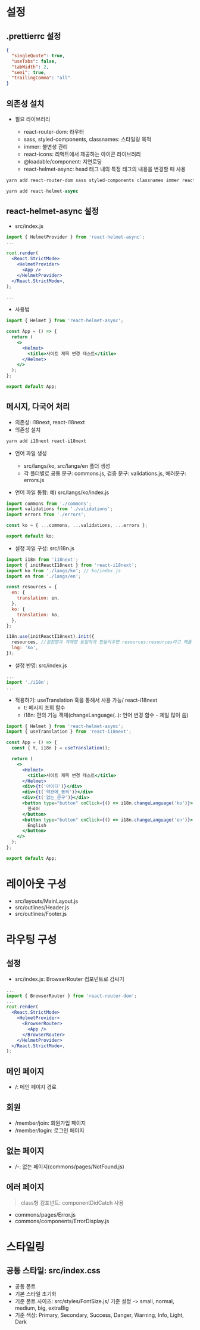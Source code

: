 # 설정

## .prettierrc 설정

```json
{
  "singleQuote": true,
  "useTabs": false,
  "tabWidth": 2,
  "semi": true,
  "trailingComma": "all"
}
```

## 의존성 설치

- 필요 라이브러리

  - react-router-dom: 라우터
  - sass, styled-components, classnames: 스타일링 목적
  - immer: 불변성 관리
  - react-icons: 리액트에서 제공하는 아이콘 라이브러리
  - @loadable/component: 지연로딩
  - react-helmet-async: head 태그 내의 특정 태그의 내용을 변경할 때 사용

```js
yarn add react-router-dom sass styled-components classnames immer react-icons @loadable/component

yarn add react-helmet-async
```

## react-helmet-async 설정

- src/index.js

```jsx
import { HelmetProvider } from 'react-helmet-async';
...

root.render(
  <React.StrictMode>
    <HelmetProvider>
      <App />
    </HelmetProvider>
  </React.StrictMode>,
);

...

```

- 사용법

```jsx
import { Helmet } from 'react-helmet-async';

const App = () => {
  return (
    <>
      <Helmet>
        <title>사이트 제목 변경 테스트</title>
      </Helmet>
    </>
  );
};

export default App;
```

## 메시지, 다국어 처리

- 의존성: i18next, react-i18next
- 의존성 설치

```js
yarn add i18next react-i18next
```

- 언어 파일 생성

  - src/langs/ko, src/langs/en 폴더 생성
  - 각 폴더별로 공통 문구: commons.js, 검증 문구: validations.js, 에러문구: errors.js

- 언어 파일 통합: 예) src/langs/ko/index.js

```javascript
import commons from './commons';
import validations from './validations';
import errors from './errors';

const ko = { ...commons, ...validations, ...errors };

export default ko;
```

- 설정 파일 구성: src/i18n.js

```javascript
import i18n from 'i18next';
import { initReactI18next } from 'react-i18next';
import ko from './langs/ko'; // ko/index.js
import en from './langs/en';

const resources = {
  en: {
    translation: en,
  },
  ko: {
    translation: ko,
  },
};

i18n.use(initReactI18next).init({
  resources, //설정명과 객체명 동일하게 만들어주면 resources:resources라고 해줄 필요없이 하나로 가능
  lng: 'ko',
});
```

- 설정 반영: src/index.js

```javascript
...
import './i18n';
...

```

- 적용하기: useTranslation 훅을 통해서 사용 가능/ react-i18next
  - t: 메시지 조회 함수
  - i18n: 편의 기능 객체(changeLanguage(..): 언어 변경 함수 - 제일 많이 씀)

```jsx
import { Helmet } from 'react-helmet-async';
import { useTranslation } from 'react-i18next';

const App = () => {
  const { t, i18n } = useTranslation();

  return (
    <>
      <Helmet>
        <title>사이트 제목 변경 테스트</title>
      </Helmet>
      <div>{t('아이디')}</div>
      <div>{t('약관에_동의')}</div>
      <div>{t('없는_문구')}</div>
      <button type="button" onClick={() => i18n.changeLanguage('ko')}>
        한국어
      </button>
      <button type="button" onClick={() => i18n.changeLanguage('en')}>
        English
      </button>
    </>
  );
};

export default App;
```

# 레이아웃 구성

- src/layouts/MainLayout.js
- src/outlines/Header.js
- src/outlines/Footer.js

# 라우팅 구성

## 설정

- src/index.js: BrowserRouter 컴포넌트로 감싸기

```jsx
...
import { BrowserRouter } from 'react-router-dom';
...
root.render(
  <React.StrictMode>
    <HelmetProvider>
      <BrowserRouter>
        <App />
      </BrowserRouter>
    </HelmetProvider>
  </React.StrictMode>,
);

```
## 메인 페이지
- /: 메인 페이지 경로


## 회원

- /member/join: 회원가입 페이지
- /member/login: 로그인 페이지

## 없는 페이지

- /-: 없는 페이지(commons/pages/NotFound.js)

## 에러 페이지

> class형 컴포넌트: componentDidCatch 사용

- commons/pages/Error.js
- commons/components/ErrorDisplay.js

# 스타일링

## 공통 스타일: src/index.css

- 공통 폰트
- 기본 스타일 초기화
- 기준 폰트 사이즈: src/styles/FontSize.js/ 기준 설정 -> small, normal, medium, big, extraBig
- 기준 색상: Primary, Secondary, Success, Danger, Warning, Info, Light, Dark


